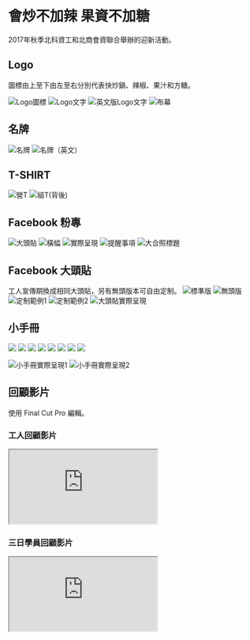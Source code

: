 # 會炒不加辣 果資不加糖
2017年秋季北科資工和北商會資聯合舉辦的迎新活動。

## Logo
圖標由上至下由左至右分別代表快炒鍋、辣椒、果汁和方糖。

![Logo圖標](img/camp2017/icon.png)
![Logo文字](img/camp2017/bumu1.png)
![英文版Logo文字](img/camp2017/logo_en.png)
![布幕](img/camp2017/bumu2.jpg)

## 名牌
![名牌](img/camp2017/mingpai1.png)
![名牌（英文）](img/camp2017/mingpai2.png)

## T-SHIRT
![營T](img/camp2017/tshirt1.png)
![組T(背後)](img/camp2017/tshirt2.png)

## Facebook 粉專
![大頭貼](img/camp2017/logo_fb.png)
![橫幅](img/camp2017/hengfu.png)
![實際呈現](img/camp2017/fb_zhuanye.png)
![提醒事項](img/camp2017/tixing.png)
![大合照標題](img/camp2017/dahezhao.jpg)

## Facebook 大頭貼
工人宣傳期換成相同大頭貼，另有無頭版本可自由定制。
![標準版](img/camp2017/datoutie1.png)
![無頭版](img/camp2017/datoutie2.png)
![定制範例1](img/camp2017/datoutie3.png)
![定制範例2](img/camp2017/datoutie4.png)
![大頭貼實際呈現](img/camp2017/datoutie_fb.png)

## 小手冊
![](img/camp2017/shouce/0.png)
![](img/camp2017/shouce/1.png)
![](img/camp2017/shouce/2.png)
![](img/camp2017/shouce/3.png)
![](img/camp2017/shouce/4.png)
![](img/camp2017/shouce/5.png)
![](img/camp2017/shouce/6.png)
![](img/camp2017/shouce/7.png)

![小手冊實際呈現1](img/camp2017/shouce1.jpg)
![小手冊實際呈現2](img/camp2017/shouce2.jpg)

## 回顧影片
使用 Final Cut Pro 編輯。

### 工人回顧影片
<div class="embed-responsive embed-responsive-16by9">
  <iframe class="embed-responsive-item" src="https://www.youtube.com/embed/xfxfVKGzyqY" allowfullscreen></iframe>
</div>

### 三日學員回顧影片
<div class="embed-responsive embed-responsive-16by9">
  <iframe class="embed-responsive-item" src="https://www.youtube.com/embed/57wQDmziAEw" allowfullscreen></iframe>
</div>
